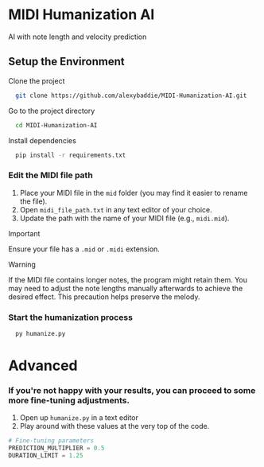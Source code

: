 # MIDI Humanization AI
AI with note length and velocity prediction

## Setup the Environment

Clone the project

```bash
  git clone https://github.com/alexybaddie/MIDI-Humanization-AI.git
```

Go to the project directory

```bash
  cd MIDI-Humanization-AI
```

Install dependencies

```bash
  pip install -r requirements.txt
```

### Edit the MIDI file path

1. Place your MIDI file in the `mid` folder (you may find it easier to rename the file).
2. Open `midi_file_path.txt` in any text editor of your choice.
3. Update the path with the name of your MIDI file (e.g., `midi.mid`).

> [!IMPORTANT]
> Ensure your file has a `.mid` or `.midi` extension.

> [!WARNING]
> If the MIDI file contains longer notes, the program might retain them. You may need to 
> adjust the note lengths manually afterwards to achieve the desired effect. This precaution 
> helps preserve the melody.

### Start the humanization process

```bash
  py humanize.py
```

# Advanced

### If you're not happy with your results, you can proceed to some more fine-tuning adjustments.

1. Open up `humanize.py` in a text editor
2. Play around with these values at the very top of the code.

```python
# Fine-tuning parameters
PREDICTION_MULTIPLIER = 0.5
DURATION_LIMIT = 1.25
```
